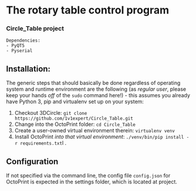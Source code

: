 # The rotary table control program

### Circle_Table project

```
Dependencies:
- PyQT5
- Pyserial
```
## Installation:
The generic steps that should basically be done regardless of operating system
and runtime environment are the following (as *regular
user*, please keep your hands *off* of the `sudo` command here!) - this assumes
you already have Python 3, pip and virtualenv set up on your system:

1. Checkout 3DCircle: `git clone https://github.com/1v1expert/Circle_Table.git`
2. Change into the OctoPrint folder: `cd Circle_Table`
3. Create a user-owned virtual environment therein: `virtualenv venv`
4. Install OctoPrint *into that virtual environment*: `./venv/bin/pip install -r requirements.txt`l .
## Configuration

If not specified via the command line, the config file `config.json` for OctoPrint is expected in the settings folder,
which is located at project.